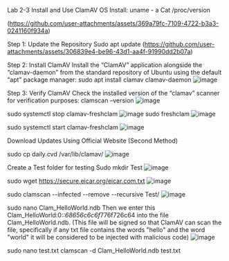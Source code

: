 Lab 2-3
Install and Use ClamAV 
OS Install:
uname - a
Cat /proc/version 

(https://github.com/user-attachments/assets/369a79fc-7109-4722-b3a3-0241160f934a)

Step 1: Update the Repository
Sudo apt update
(https://github.com/user-attachments/assets/306839e4-be96-43d1-aa4f-91990dd2b07a)

Step 2: Install ClamAV Install the “ClamAV” application alongside the “clamav-daemon” from the standard repository of Ubuntu using the default “apt” package manager: 
sudo apt install clamav clamav-daemon
 ![image](https://github.com/user-attachments/assets/563911b6-dd44-4cb9-8037-b18aaf50e1ee)

Step 3: Verify ClamAV Check the installed version of the “clamav” scanner for verification purposes: 
clamscan –version
 ![image](https://github.com/user-attachments/assets/c6c10618-830e-4e55-9baf-cdeb0afb8621)

sudo systemctl stop clamav-freshclam
 ![image](https://github.com/user-attachments/assets/bc7ae2df-5e31-49c5-a7c0-6415b7e802e0)
sudo freshclam
 ![image](https://github.com/user-attachments/assets/8825d10d-4d6f-4d8d-a295-7dc0162905ab)

sudo systemctl start clamav-freshclam
![image](https://github.com/user-attachments/assets/fb89261c-b374-43c4-9908-890dbe2451d3)

 
Download Updates Using Official Website (Second Method)

sudo cp daily.cvd /var/lib/clamav/ 
 ![image](https://github.com/user-attachments/assets/a3490ded-6304-4855-86b0-85440e9ffb3e)

Create a Test folder for testing
Sudo mkdir Test 
 ![image](https://github.com/user-attachments/assets/fc0ad320-1ae5-4d5e-80bc-cb30378eb829)


sudo wget https://secure.eicar.org/eicar.com.txt
 ![image](https://github.com/user-attachments/assets/9caddd51-b905-4183-bb69-34f28b953eec)


sudo clamscan --infected --remove --recursive Test/
 ![image](https://github.com/user-attachments/assets/54f9999d-57e3-4298-a4c0-6bd9cb1166a4)

sudo nano Clam_HelloWorld.ndb
Then we enter this Clam_HelloWorld:0:*:68656c6c6f*776f726c64 into the file Clam_HelloWorld.ndb. (This file will be signed so that ClamAV can scan the file, specifically if any txt file contains the words "hello" and the word "world" it will be considered to be injected with malicious code)
 ![image](https://github.com/user-attachments/assets/f40df67c-b3e5-4a29-8179-f0cc88fb37a0)

 sudo nano test.txt
clamscan -d Clam_HelloWorld.ndb test.txt


